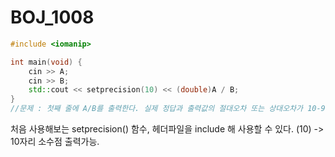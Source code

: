 # BOJ_1008
```c++
#include <iomanip>

int main(void) {
    cin >> A;
    cin >> B;
    std::cout << setprecision(10) << (double)A / B;
}
//문제 : 첫째 줄에 A/B를 출력한다. 실제 정답과 출력값의 절대오차 또는 상대오차가 10-9 이하이면 정답이다.
```
처음 사용해보는 setprecision() 함수, <iomanip> 헤더파일을 include 해 사용할 수 있다. (10) -> 10자리 소수점 출력가능.

